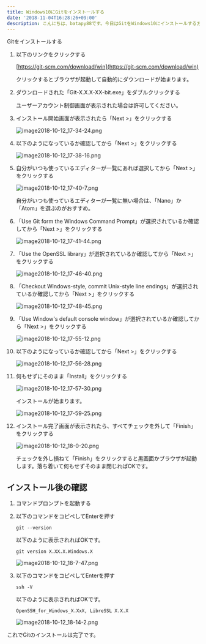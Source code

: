 ```yaml
---
title: Windows10にGitをインストールする
date: '2018-11-04T16:28:26+09:00'
description: こんにちは、batapy88です。今日はGitをWindows10にインストールする方法をメモしていきたいと思います。
---
```

Gitをインストールする

1. 以下のリンクをクリックする

   [https://git-scm.com/download/win](https://git-scm.com/download/win)

   クリックするとブラウザが起動して自動的にダウンロードが始まります。

2. ダウンロードされた「Git-X.X.X-XX-bit.exe」をダブルクリックする

   ユーザーアカウント制御画面が表示された場合は許可してください。

3.  インストール開始画面が表示されたら「Next >」をクリックする

    ![image2018-10-12_17-34-24.png](/img/image2018-10-12_17-34-24.png)

4. 以下のようになっているか確認してから「Next >」をクリックする

   ![image2018-10-12_17-38-16.png](/img/image2018-10-12_17-38-16.png)

5. 自分がいつも使っているエディターが一覧にあれば選択してから「Next >」をクリックする

   ![image2018-10-12_17-40-7.png](/img/image2018-10-12_17-40-7.png)

   自分がいつも使っているエディターが一覧に無い場合は、「Nano」か「Atom」を選ぶのがおすすめ。

6. 「Use Git form the Windows Command Prompt」が選択されているか確認してから「Next >」をクリックする

    ![image2018-10-12_17-41-44.png](/img/image2018-10-12_17-41-44.png)

7. 「Use the OpenSSL library」が選択されているか確認してから「Next >」をクリックする

    ![image2018-10-12_17-46-40.png](/img/image2018-10-12_17-46-40.png)

8. 「Checkout Windows-style, commit Unix-style line endings」が選択されているか確認してから「Next >」をクリックする

    ![image2018-10-12_17-48-45.png](/img/image2018-10-12_17-48-45.png)

9. 「Use Window's default console window」が選択されているか確認してから「Next >」をクリックする

    ![image2018-10-12_17-55-12.png](/img/image2018-10-12_17-55-12.png)

10. 以下のようになっているか確認してから「Next >」をクリックする

    ![image2018-10-12_17-56-28.png](/img/image2018-10-12_17-56-28.png)

11. 何もせずにそのまま「Install」をクリックする

    ![image2018-10-12_17-57-30.png](/img/image2018-10-12_17-57-30.png)

    インストールが始まります。

    ![image2018-10-12_17-59-25.png](/img/image2018-10-12_17-59-25.png)

12. インストール完了画面が表示されたら、すべてチェックを外して「Finish」をクリックする

    ![image2018-10-12_18-0-20.png](/img/image2018-10-12_18-0-20.png)

    チェックを外し損ねて「Finish」をクリックすると黒画面かブラウザが起動します。落ち着いて何もせずそのまま閉じればOKです。

## インストール後の確認

1. コマンドプロンプトを起動する

2. 以下のコマンドをコピペしてEnterを押す

   ```
   git --version
   ```

   以下のように表示されればOKです。

   ```
   git version X.XX.X.Windows.X
   ```

   ![image2018-10-12_18-7-47.png](/img/image2018-10-12_18-7-47.png)

3.  以下のコマンドをコピペしてEnterを押す

    ```
    ssh -V
    ```

    以下のように表示されればOKです。

    ```
    OpenSSH_for_Windows_X.XxX, LibreSSL X.X.X
    ```

    ![image2018-10-12_18-14-2.png](/img/image2018-10-12_18-14-2.png)

これでGitのインストールは完了です。
